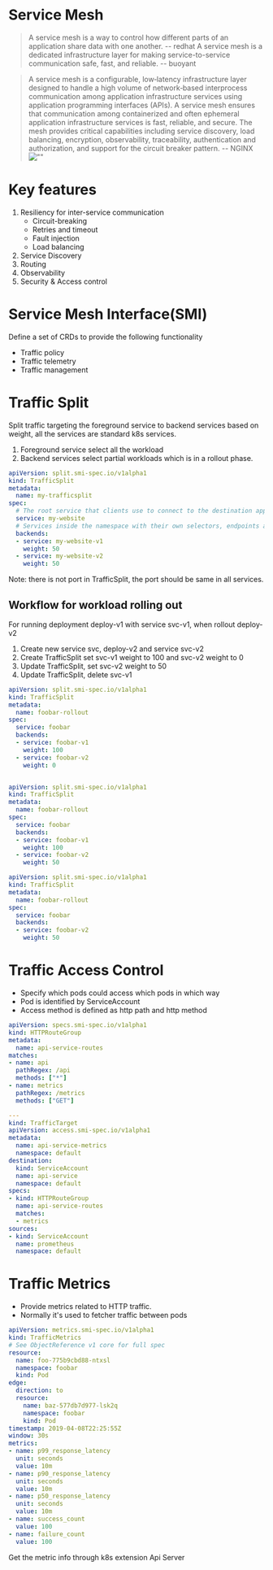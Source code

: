 # Service Mesh
> A service mesh is a way to control how different parts of an application share 
> data with one another.
>                      -- redhat
> A service mesh is a dedicated infrastructure layer for making service-to-service 
> communication safe, fast, and reliable. 
>                      -- buoyant

> A service mesh is a configurable, low‑latency infrastructure layer designed to 
> handle a high volume of network‑based interprocess communication among application 
> infrastructure services using application programming interfaces (APIs). A service 
> mesh ensures that communication among containerized and often ephemeral application 
> infrastructure services is fast, reliable, and secure. The mesh provides critical 
> capabilities including service discovery, load balancing, encryption, observability, 
> traceability, authentication and authorization, and support for the circuit breaker 
> pattern.
>                      -- NGINX
![""](sericemesh.png)

# Key features
1. Resiliency for inter-service communication
   - Circuit-breaking
   - Retries and timeout
   - Fault injection
   - Load balancing
1. Service Discovery
1. Routing
1. Observability
1. Security & Access control

# Service Mesh Interface(SMI)
Define a set of CRDs to provide the following functionality
- Traffic policy
- Traffic telemetry
- Traffic management

# Traffic Split
Split traffic targeting the foreground service to backend 
services based on weight, all the services are standard k8s 
services.
1. Foreground service
select all the workload
1. Backend services
select partial workloads which is in a rollout phase.
```yaml
apiVersion: split.smi-spec.io/v1alpha1
kind: TrafficSplit
metadata:
  name: my-trafficsplit
spec:
  # The root service that clients use to connect to the destination application.
  service: my-website
  # Services inside the namespace with their own selectors, endpoints and configuration.
  backends:
  - service: my-website-v1
    weight: 50
  - service: my-website-v2
    weight: 50
```
Note: there is not port in TrafficSplit, the port should be same
in all services.

## Workflow for workload rolling out
For running deployment deploy-v1 with service svc-v1, when rollout deploy-v2
1. Create new service svc, deploy-v2 and service svc-v2
1. Create TrafficSplit set svc-v1 weight to 100 and svc-v2 weight to 0
1. Update TrafficSplit, set svc-v2 weight to 50 
1. Update TrafficSplit, delete svc-v1
```yaml
apiVersion: split.smi-spec.io/v1alpha1
kind: TrafficSplit
metadata:
  name: foobar-rollout
spec:
  service: foobar
  backends:
  - service: foobar-v1
    weight: 100
  - service: foobar-v2
    weight: 0


apiVersion: split.smi-spec.io/v1alpha1
kind: TrafficSplit
metadata:
  name: foobar-rollout
spec:
  service: foobar
  backends:
  - service: foobar-v1
    weight: 100
  - service: foobar-v2
    weight: 50

apiVersion: split.smi-spec.io/v1alpha1
kind: TrafficSplit
metadata:
  name: foobar-rollout
spec:
  service: foobar
  backends:
  - service: foobar-v2
    weight: 50
```

# Traffic Access Control
- Specify which pods could access which pods in which way
- Pod is identified by ServiceAccount
- Access method is defined as http path and http method
```yaml
apiVersion: specs.smi-spec.io/v1alpha1
kind: HTTPRouteGroup
metadata:
  name: api-service-routes
matches:
- name: api
  pathRegex: /api
  methods: ["*"]
- name: metrics
  pathRegex: /metrics
  methods: ["GET"]

---
kind: TrafficTarget
apiVersion: access.smi-spec.io/v1alpha1
metadata:
  name: api-service-metrics
  namespace: default
destination:
  kind: ServiceAccount
  name: api-service
  namespace: default
specs:
- kind: HTTPRouteGroup
  name: api-service-routes
  matches:
  - metrics
sources:
- kind: ServiceAccount
  name: prometheus
  namespace: default
```

# Traffic Metrics
- Provide metrics related to HTTP traffic.
- Normally it's used to fetcher traffic between pods
```yaml
apiVersion: metrics.smi-spec.io/v1alpha1
kind: TrafficMetrics
# See ObjectReference v1 core for full spec
resource:
  name: foo-775b9cbd88-ntxsl
  namespace: foobar
  kind: Pod
edge:
  direction: to
  resource:
    name: baz-577db7d977-lsk2q
    namespace: foobar
    kind: Pod
timestamp: 2019-04-08T22:25:55Z
window: 30s
metrics:
- name: p99_response_latency
  unit: seconds
  value: 10m
- name: p90_response_latency
  unit: seconds
  value: 10m
- name: p50_response_latency
  unit: seconds
  value: 10m
- name: success_count
  value: 100
- name: failure_count
  value: 100
```
Get the metric info through k8s extension Api Server
